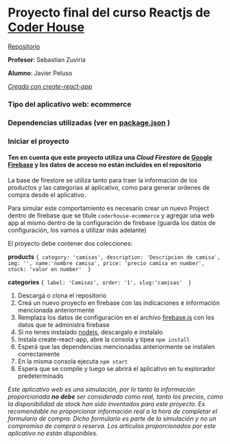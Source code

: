 # Proyecto final del curso Reactjs de [Coder House](https://www.coderhouse.com/)

[Repositorio](https://github.com/javierpeluso10/ecommercereact)

**Profesor**: Sebastian Zuviria

**Alumno**: Javier Peluso

[*Creado con create-react-app*](https://create-react-app.dev/)

### Tipo del aplicativo web: ecommerce

### Dependencias utilizadas (ver en [package.json](https://github.com/javierpeluso10/ecommercereact/blob/main/package.json) )

### Iniciar el proyecto

#### Ten en cuenta que este proyecto utiliza una *Cloud Firestore* de [Google Firebase](https://firebase.google.com/) y los datos de acceso no están incluidos en el repositorio 

La base de firestore se utiliza tanto para traer la información de los productos y las categorias al aplicativo, como para generar ordenes de compra desde el aplicativo. 

Para simular este comportamiento es necesario crear un nuevo Project dentro de firebase que se titule ```coderhouse-ecommerce``` y agregar una web app al mismo dentro de la configuración de firebase (guarda los datos de configuración, los vamos a utilizar más adelante)

El proyecto debe contener dos colecciones: 

**products**  ```{ category: 'camisas', description: 'Descripcion de camisa', img: '', name:'nombre camisa', price: 'precio camisa en number', stock: 'valor en number'  }```

**categories** ```{ label: 'Camisas', order: '1', slug:'camisas'  }``` 

1. Descargá o clona el repositorio
2. Creá un nuevo proyecto en firebase con las indicaciones e información mencionada anteriormente
3. Remplaza los datos de configuración en el archivo  [firebase.js](https://github.com/javierpeluso10/ecommercereact/blob/main/src/services/firebase/index.js) con los datos que te administra firebase
4. Si no tenes instalado [nodejs](https://nodejs.org/), descargalo e instalalo
5. Instala create-react-app, abre la consola y tipea ```npm install``` 
6. Esperá que las dependencias mencionadas anteriormente se instalen correctamente 
7. En la misma consola ejecuta ```npm start```
8. Espera que se compile y luego se abrirá el aplicativo en tu explorador predeterminado

*Este aplicativo web es una simulación, por lo tanto la información proporcionada **no debe** ser considerada como real, tanto los precios, como la disponibilidad de stock han sido inventados para este proyecto. Es recomendable no proporcionar información real a la hora de completar el formulario de compra. Dicho formulario es parte de la simulación y no un compromiso de compra o reserva. Los articulos proporcionados por este aplicativo no están disponibles.*